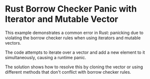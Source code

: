 # Rust Borrow Checker Panic with Iterator and Mutable Vector

This example demonstrates a common error in Rust: panicking due to violating the borrow checker rules when using iterators and mutable vectors.

The code attempts to iterate over a vector and add a new element to it simultaneously, causing a runtime panic.

The solution shows how to resolve this by cloning the vector or using different methods that don't conflict with borrow checker rules.